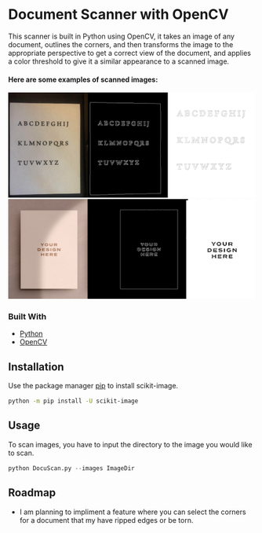 # Document Scanner with OpenCV


This scanner is built in Python using OpenCV, it takes an image of any document, outlines the corners, and then transforms the image to the appropriate perspective to get a correct view of the document, and applies a color threshold to give it a similar appearance to a scanned image.


#### Here are some examples of scanned images:

![Screenshot](example1.PNG)
![Screenshot](example2.PNG)

### Built With

- [Python](https://www.python.org/)
- [OpenCV](https://opencv.org/)

## Installation

Use the package manager [pip](https://pip.pypa.io/en/stable/) to install scikit-image.

```bash
python -m pip install -U scikit-image
```

## Usage

To scan images, you have to input the directory to the image you would like to scan.
```python
python DocuScan.py --images ImageDir
```

## Roadmap
- I am planning to impliment a feature where you can select the corners for a document that my have ripped edges or be torn.
